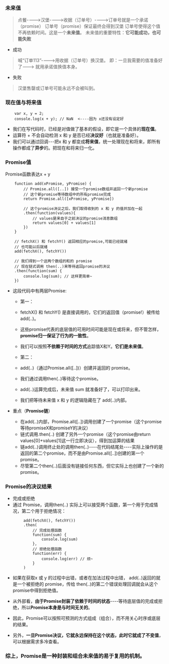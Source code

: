### 未来值 
> 点餐---->汉堡---->收据（订单号）---->订单号就是一个承诺（promise）
> 订单号（promise）保证最终会得到汉堡
> 订单号使得这个值不再依赖时间。这是一个**未来值**。
> 未来值的重要特性：**它可能成功，也可能失败**

* 成功
> 喊“订单113”---->用收据（订单号）换汉堡。
> 即：一旦我需要的值准备好了---> 就用承诺值换值本身。

* 失败
> 汉堡售罄或订单号可能永远不会被叫到。

### 现在值与将来值 
```
    var x, y = 2;
    console.log(x + y); // NaN  <----因为 x还没有设定好
```

* 我们在写代码时，已经是对值做了基本的假设，即它是一个具体的**现在值**。
* 运算符 + 不会自动检测 x 和 y 是否已经**决议好**（也就是准备好）。
* 我们可以通过回调---把x 和 y 都变成**将来值**，统一处理现在和将来，即所有操作都成了**异步**的。把现在和将来归一化。


### Promise值
Promise函数表达x + y
```
    function add(xPromise, yPromise) {
        // Promise.all([..]) 接受一个promise数组并返回一个新promise
        // 这个新promise等待数组中的所有promise完成
        return Promise.all([xPromise, yPromise])
        
        // 这个promise决议之后，我们取得收到的 x 和 y 的值并加在一起
        .then(function(values){
            // values是来自于之前决议的promise消息数组
            return values[0] + values[1]
        })
    }

    // fetchX() 和 fetchY() 返回相应的promise,可能已经就绪
    // 也可能以后就绪
    add(fetchX(), fetchY())

    // 我们得到一个这两个数组的和的 promise
    // 现在链式调用 then(..)来等待返回promise的决议
    .then(function(sum) {
        console.log(sum); // 这样更简单~
    })
```
* 这段代码中有两层Promise:
    * 第一：
    * fetchX() 和 fetchY() 是直接调用的，它们的返回值（promise!）被传给add(..)。
    * 这些promise代表的底层值的可用时间可能是现在或将来，但不管怎样，**promise归一保证了行为的一致性**。
    * 我们可以按照**不依赖于时间的方式**追踪值X和Y。**它们是未来值**。


    * 第二：
    * add(..)（通过Promise.all([..])）创建并返回的 promise。
    * 我们通过调用then(..)等待这个promise。
    * add(..)运算完成后，未来值 sum 就准备好了，可以打印出来。
    * 我们把等待未来值 x 和 y 的逻辑隐藏在了 add(..)内部。

* 重点（**Promise链**）
    * 在add(..)内部，Promise.all([..])调用创建了一个promise（这个promise等待promiseX和promiseY的决议）
    * 链式调用.then(..) 创建了另外一个promise（这个promise由return values[0]+values[1]这一行立即决议），得到加运算的结果
    * 链add(..)调用终止处的调用then(..)----在代码结尾处----实际上操作的是返回的第二个promise，而不是由Promise.all([..])创建的第一个promise。
    * 尽管第二个then(..)后面没有链接任何东西，但它实际上也创建了一个新的promise。

### Promise的决议结果
* 完成或拒绝
* 通过 Promise，调用then(..) 实际上可以接受两个函数，第一个用于完成情况，第二个用于拒绝情况：
```
        add(fetchX(), fetchY())
        .then(
            // 完成处理函数
            function(sum) {
                console.log(sum)
            }, 
            // 拒绝处理函数
            function(err) {
                console.log(err) // 烦~
            }
        )
```    
* 如果在获取x 或 y 的过程中出错，或者在加法过程中出错， add(..)返回的就是一个被拒绝的 promise，传给 then(..)的第二个错误处理回调就会从这个promise中得到拒绝值。

* 从外部看，**由于Promise封装了依赖于时间的状态**----等待底层值的完成或拒绝，所以**Promise本身是与时间无关的**。
* 因此，Promise可以按照可预测的方式组成（组合），而不用关心时序或底层的结果。

* 另外，**一旦Promise决议，它就永远保持在这个状态，此时它就成了不变值**，可以根据需求多冷查看。

### 综上，Promise是一种封装和组合未来值的易于复用的机制。





